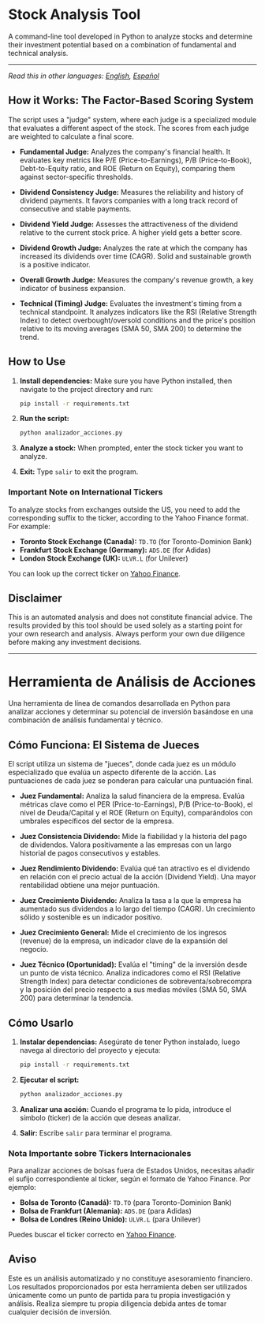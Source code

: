 # Stock Analysis Tool

A command-line tool developed in Python to analyze stocks and determine their investment potential based on a combination of fundamental and technical analysis.

---
*Read this in other languages: [English](#stock-analysis-tool), [Español](#herramienta-de-análisis-de-acciones)*

## How it Works: The Factor-Based Scoring System

The script uses a "judge" system, where each judge is a specialized module that evaluates a different aspect of the stock. The scores from each judge are weighted to calculate a final score.

-   **Fundamental Judge:** Analyzes the company's financial health. It evaluates key metrics like P/E (Price-to-Earnings), P/B (Price-to-Book), Debt-to-Equity ratio, and ROE (Return on Equity), comparing them against sector-specific thresholds.

-   **Dividend Consistency Judge:** Measures the reliability and history of dividend payments. It favors companies with a long track record of consecutive and stable payments.

-   **Dividend Yield Judge:** Assesses the attractiveness of the dividend relative to the current stock price. A higher yield gets a better score.

-   **Dividend Growth Judge:** Analyzes the rate at which the company has increased its dividends over time (CAGR). Solid and sustainable growth is a positive indicator.

-   **Overall Growth Judge:** Measures the company's revenue growth, a key indicator of business expansion.

-   **Technical (Timing) Judge:** Evaluates the investment's timing from a technical standpoint. It analyzes indicators like the RSI (Relative Strength Index) to detect overbought/oversold conditions and the price's position relative to its moving averages (SMA 50, SMA 200) to determine the trend.

## How to Use

1.  **Install dependencies:** Make sure you have Python installed, then navigate to the project directory and run:
    ```bash
    pip install -r requirements.txt
    ```

2.  **Run the script:**
    ```bash
    python analizador_acciones.py
    ```

3.  **Analyze a stock:** When prompted, enter the stock ticker you want to analyze.

4.  **Exit:** Type `salir` to exit the program.

### Important Note on International Tickers

To analyze stocks from exchanges outside the US, you need to add the corresponding suffix to the ticker, according to the Yahoo Finance format. For example:

-   **Toronto Stock Exchange (Canada):** `TD.TO` (for Toronto-Dominion Bank)
-   **Frankfurt Stock Exchange (Germany):** `ADS.DE` (for Adidas)
-   **London Stock Exchange (UK):** `ULVR.L` (for Unilever)

You can look up the correct ticker on [Yahoo Finance](https://finance.yahoo.com/).

## Disclaimer

This is an automated analysis and does not constitute financial advice. The results provided by this tool should be used solely as a starting point for your own research and analysis. Always perform your own due diligence before making any investment decisions.

---

# Herramienta de Análisis de Acciones

Una herramienta de línea de comandos desarrollada en Python para analizar acciones y determinar su potencial de inversión basándose en una combinación de análisis fundamental y técnico.

## Cómo Funciona: El Sistema de Jueces

El script utiliza un sistema de "jueces", donde cada juez es un módulo especializado que evalúa un aspecto diferente de la acción. Las puntuaciones de cada juez se ponderan para calcular una puntuación final.

-   **Juez Fundamental:** Analiza la salud financiera de la empresa. Evalúa métricas clave como el PER (Price-to-Earnings), P/B (Price-to-Book), el nivel de Deuda/Capital y el ROE (Return on Equity), comparándolos con umbrales específicos del sector de la empresa.

-   **Juez Consistencia Dividendo:** Mide la fiabilidad y la historia del pago de dividendos. Valora positivamente a las empresas con un largo historial de pagos consecutivos y estables.

-   **Juez Rendimiento Dividendo:** Evalúa qué tan atractivo es el dividendo en relación con el precio actual de la acción (Dividend Yield). Una mayor rentabilidad obtiene una mejor puntuación.

-   **Juez Crecimiento Dividendo:** Analiza la tasa a la que la empresa ha aumentado sus dividendos a lo largo del tiempo (CAGR). Un crecimiento sólido y sostenible es un indicador positivo.

-   **Juez Crecimiento General:** Mide el crecimiento de los ingresos (revenue) de la empresa, un indicador clave de la expansión del negocio.

-   **Juez Técnico (Oportunidad):** Evalúa el "timing" de la inversión desde un punto de vista técnico. Analiza indicadores como el RSI (Relative Strength Index) para detectar condiciones de sobreventa/sobrecompra y la posición del precio respecto a sus medias móviles (SMA 50, SMA 200) para determinar la tendencia.

## Cómo Usarlo

1.  **Instalar dependencias:** Asegúrate de tener Python instalado, luego navega al directorio del proyecto y ejecuta:
    ```bash
    pip install -r requirements.txt
    ```

2.  **Ejecutar el script:**
    ```bash
    python analizador_acciones.py
    ```

3.  **Analizar una acción:** Cuando el programa te lo pida, introduce el símbolo (ticker) de la acción que deseas analizar.

4.  **Salir:** Escribe `salir` para terminar el programa.

### Nota Importante sobre Tickers Internacionales

Para analizar acciones de bolsas fuera de Estados Unidos, necesitas añadir el sufijo correspondiente al ticker, según el formato de Yahoo Finance. Por ejemplo:

-   **Bolsa de Toronto (Canadá):** `TD.TO` (para Toronto-Dominion Bank)
-   **Bolsa de Frankfurt (Alemania):** `ADS.DE` (para Adidas)
-   **Bolsa de Londres (Reino Unido):** `ULVR.L` (para Unilever)

Puedes buscar el ticker correcto en [Yahoo Finance](https://finance.yahoo.com/).

## Aviso

Este es un análisis automatizado y no constituye asesoramiento financiero. Los resultados proporcionados por esta herramienta deben ser utilizados únicamente como un punto de partida para tu propia investigación y análisis. Realiza siempre tu propia diligencia debida antes de tomar cualquier decisión de inversión.
